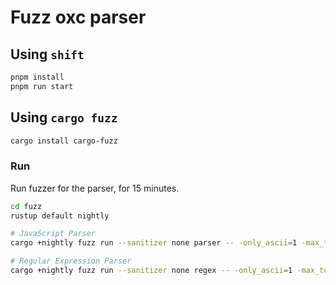 # Fuzz oxc parser

## Using `shift`

```bash
pnpm install
pnpm run start
```

## Using `cargo fuzz`

```bash
cargo install cargo-fuzz
```

### Run

Run fuzzer for the parser, for 15 minutes.

```bash
cd fuzz
rustup default nightly

# JavaScript Parser
cargo +nightly fuzz run --sanitizer none parser -- -only_ascii=1 -max_total_time=900 -timeout=5

# Regular Expression Parser
cargo +nightly fuzz run --sanitizer none regex -- -only_ascii=1 -max_total_time=900 -timeout=5
```
